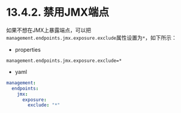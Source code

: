 # 13.4.2. 禁用JMX端点

如果不想在JMX上暴露端点，可以把`management.endpoints.jmx.exposure.exclude`属性设置为`*`，如下所示：

+ properties

```properties
management.endpoints.jmx.exposure.exclude=*
```

+ yaml

```yaml
management:
  endpoints:
    jmx:
      exposure:
        exclude: "*"
```
